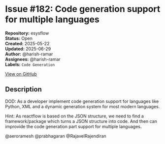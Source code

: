 # Issue #182: Code generation support for multiple languages

**Repository:** esysflow  
**Status:** Open  
**Created:** 2025-05-22  
**Updated:** 2025-06-29  
**Author:** @harish-ramar  
**Assignees:** @harish-ramar  
**Labels:** `Code Generation`  

[View on GitHub](https://github.com/Simtestlab/esysflow/issues/182)

## Description

DOD: As a developer implement code generation support for languages like Python, XML and a dynamic generation system for most modern languages.

Hint: As reactflow is based on the JSON structure, we need to find a framework/package which turns a JSON  structure into code. And then can improvide the code generation part support for multiple languages.

@aeroramesh @prabhagaran @RajavelRajendiran